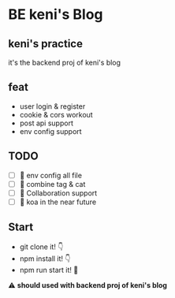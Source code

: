 # BE keni's Blog

## keni's practice

it's the backend proj of keni's blog

## feat

+ user login & register
+ cookie & cors workout
+ post api support
+ env config support

## TODO

+ [ ] 🚧 env config all file
+ [ ] 🚧 combine tag & cat
+ [ ] 🚧 Collaboration support
+ [ ] 🚧 koa in the near future

## Start

+ git clone it! 👇
+ npm install it! 👇
+ npm run start it! 🥳

⚠️ **should used with backend proj of keni's blog**
